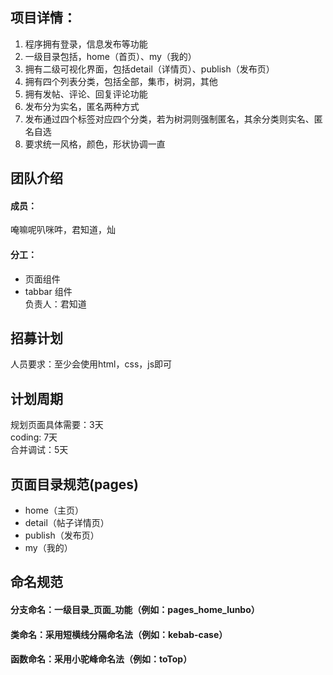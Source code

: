 ## 项目详情：
1. 程序拥有登录，信息发布等功能
2. 一级目录包括，home（首页）、my（我的）
3. 拥有二级可视化界面，包括detail（详情页）、publish（发布页）
4. 拥有四个列表分类，包括全部，集市，树洞，其他
5. 拥有发帖、评论、回复评论功能
6. 发布分为实名，匿名两种方式
7. 发布通过四个标签对应四个分类，若为树洞则强制匿名，其余分类则实名、匿名自选
8. 要求统一风格，颜色，形状协调一直
 
## 团队介绍
#### 成员：  
  唵嘛呢叭咪吽，君知道，灿
#### 分工：
* 页面组件
* tabbar 组件  
  负责人：君知道

## 招募计划  
人员要求：至少会使用html，css，js即可

## 计划周期
规划页面具体需要：3天  
coding: 7天  
合并调试：5天


## 页面目录规范(pages)
* home（主页）
* detail（帖子详情页）
* publish（发布页）
* my（我的）

## 命名规范
#### 分支命名：一级目录_页面_功能（例如：pages_home_lunbo）
#### 类命名：采用短横线分隔命名法（例如：kebab-case）
#### 函数命名：采用小驼峰命名法（例如：toTop）

